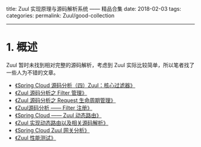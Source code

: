 title: Zuul 实现原理与源码解析系统 —— 精品合集
date: 2018-02-03
tags:
categories:
permalink: Zuul/good-collection

-------

# 1. 概述

Zuul 暂时未找到相对完整的源码解析，考虑到 Zuul 实际比较简单，所以笔者找了一些人为不错的文章。

* [《Spring Cloud 源码分析（四）Zuul：核心过滤器》](http://www.iocoder.cn/Zuul/didi/spring-cloud-source-zuul)
* [《Zuul 源码分析之 Filter 管理》](http://www.iocoder.cn/Zuul/haha7289/filter-manager)
* [《Zuul 源码分析之 Request 生命周期管理》](http://www.iocoder.cn/Zuul/haha7289/request-lifecycle)
* [《Zuul源码分析 —— Filter 注册》](http://www.iocoder.cn/Zuul/yuan135/filter-registry)
* [《Spring Cloud —— Zuul 动态路由》](http://www.iocoder.cn/Zuul/laoxu/springcloud-zuul-dynamic-route)
* [《Zuul 实现动态路由以及相关源码解析》](http://www.iocoder.cn/Zuul/yanghui/dynamic-route)
* [《Spring Cloud Zuul 网关分析》](http://www.iocoder.cn/Zuul/laoyuan/spring-cloud-zuul-gateway-tutorial)
* [《Zuul 性能测试》](http://www.iocoder.cn/Zuul/laoxu/zuul-test)

	